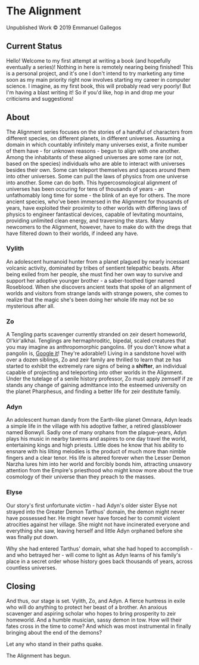 # The Alignment
Unpublished Work &copy; 2019 Emmanuel Gallegos 

## Current Status
Hello! Welcome to my first attempt at writing a book (and hopefully eventually a series)! Nothing in here is remotely nearing being finished! This is a personal project, and it's one I don't intend to try marketing any time soon as my main priority right now involves starting my career in computer science. I imagine, as my first book, this will probably read very poorly! But I'm having a blast writing it! So if you'd like, hop in and drop me your criticisms and suggestions!

## About
The Alignment series focuses on the stories of a handful of characters from different species, on different planets, in different universes. Assuming a domain in which countably infinitely many universes exist, a finite number of them have - for unknown reasons - begun to align with one another. Among the inhabitants of these aligned universes are some rare (or not, based on the species) individuals who are able to interact with universes besides their own. Some can teleport themselves and spaces around them into other universes. Some can pull the laws of physics from one universe into another. Some can do both. This hypercosmological alignment of universes has been occuring for tens of thousands of years - an unfathomably long time for some - the blink of an eye for others. The more ancient species, who've been immersed in the Alignment for thousands of years, have exploited their proximity to other worlds with differing laws of physics to engineer fantastical devices, capable of levitating mountains, providing unlimited clean energy, and traversing the stars. Many newcomers to the Alignment, however, have to make do with the dregs that have filtered down to their worlds, if indeed any have. 

### Vylith
An adolescent humanoid hunter from a planet plagued by nearly incessant volcanic activity, dominated by tribes of sentient telepathic beasts. After being exiled from her people, she must find her own way to survive and support her adoptive younger brother - a saber-toothed tiger named Roseblood. When she discovers ancient texts that spoke of an alignment of worlds and visitors from strange lands with strange powers, she comes to realize that the magic she's been doing her whole life may not be so mysterious after all.

### Zo
A Tengling parts scavenger currently stranded on zeir desert homeworld, Ol'kir'alkhai. Tenglings are hermaphroditic, bipedal, scaled creatures that you may imagine as anthropomorphic pangolins. (If you don't know what a pangolin is, [Google it](https://www.google.com/search?q=pangolin&rlz=1C1GCEA_enUS805US805&sxsrf=ALeKk00e6tY7Um_ZTxfHw3H232EVSTCK9w:1589497534099&source=lnms&tbm=isch&sa=X&ved=2ahUKEwjsrZDfu7TpAhUBUK0KHd2LBnoQ_AUoAXoECBkQAw&biw=1396&bih=657)! They're adorable!) Living in a sandstone hovel with over a dozen siblings, Zo and zeir family are thrilled to learn that ze has started to exhibit the extremely rare signs of being a **shifter**, an individual capable of projecting and teleporting into other worlds in the Alignment. Under the tutelage of a senile history professor, Zo must apply zemself if ze stands any change of gaining admittance into the esteemed university on the planet Pharphesus, and finding a better life for zeir destitute family. 

### Adyn
An adolescent human dandy from the Earth-like planet Omnara, Adyn leads a simple life in the village with his adoptive father, a retired glassblower named Bonwyll. Sadly one of many orphans from the plague-years, Adyn plays his music in nearby taverns and aspires to one day travel the world, entertaining kings and high priests. Little does he know that his ability to ensnare with his lilting melodies is the product of much more than nimble fingers and a clear tenor. His life is altered forever when the Lesser Demon Narzha lures him into her world and forcibly bonds him, attracting unsavory attention from the Empire's priesthood who might know more about the true cosmology of their universe than they preach to the masses. 

### Elyse
Our story's first unfortunate victim - had Adyn's older sister Elyse not strayed into the Greater Demon Tarthus' domain, the demon might never have possessed her. He might never have forced her to commit violent atrocities against her village. She might not have incinerated everyone and everything she saw, leaving herself and little Adyn orphaned before she was finally put down.
    
Why she had entered Tarthus' domain, what she had hoped to accomplish - and who betrayed her - will come to light as Adyn learns of his family's place in a secret order whose history goes back thousands of years, across countless universes. 

## Closing
And thus, our stage is set. Vylith, Zo, and Adyn. A fierce huntress in exile who will do anything to protect her beast of a brother. An anxious scavenger and aspiring scholar who hopes to bring prosperity to zeir homeworld. And a humble musician, sassy demon in tow. How will their fates cross in the time to come? And which was most instrumental in finally bringing about the end of the demons? 
  
Let any who stand in their paths quake.
  
The Alignment has begun.


